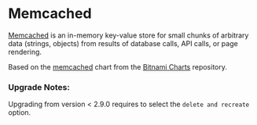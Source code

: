 # Memcached

[Memcached](https://memcached.org/) is an in-memory key-value store for small chunks of arbitrary data (strings, objects) from results of database calls, API calls, or page rendering.

Based on the [memcached](https://github.com/bitnami/charts/tree/master/bitnami/memcached) chart from the [Bitnami Charts](https://github.com/bitnami/charts) repository.

### Upgrade Notes:
Upgrading from version < 2.9.0 requires to select the `delete and recreate` option.
